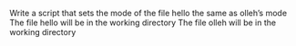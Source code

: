 Write a script that sets the mode of the file hello the same as olleh’s mode The file hello will be in the working directory The file olleh will be in the working directory
